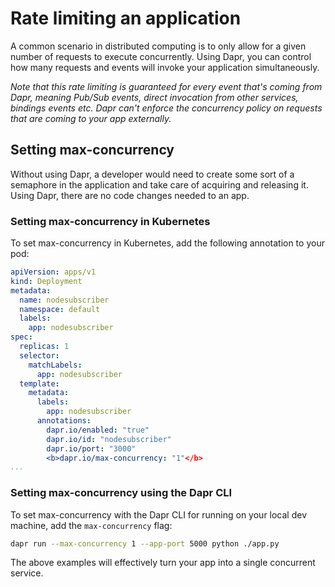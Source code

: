 # Rate limiting an application

A common scenario in distributed computing is to only allow for a given number of requests to execute concurrently.
Using Dapr, you can control how many requests and events will invoke your application simultaneously.

*Note that this rate limiting is guaranteed for every event that's coming from Dapr, meaning Pub/Sub events, direct invocation from other services, bindings events etc. Dapr can't enforce the concurrency policy on requests that are coming to your app externally.*

## Setting max-concurrency

Without using Dapr, a developer would need to create some sort of a semaphore in the application and take care of acquiring and releasing it.
Using Dapr, there are no code changes needed to an app.

### Setting max-concurrency in Kubernetes

To set max-concurrency in Kubernetes, add the following annotation to your pod:

```yaml
apiVersion: apps/v1
kind: Deployment
metadata:
  name: nodesubscriber
  namespace: default
  labels:
    app: nodesubscriber
spec:
  replicas: 1
  selector:
    matchLabels:
      app: nodesubscriber
  template:
    metadata:
      labels:
        app: nodesubscriber
      annotations:
        dapr.io/enabled: "true"
        dapr.io/id: "nodesubscriber"
        dapr.io/port: "3000"
        <b>dapr.io/max-concurrency: "1"</b>
...
```

### Setting max-concurrency using the Dapr CLI

To set max-concurrency with the Dapr CLI for running on your local dev machine, add the `max-concurrency` flag:

```bash
dapr run --max-concurrency 1 --app-port 5000 python ./app.py
```

The above examples will effectively turn your app into a single concurrent service.
